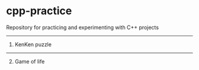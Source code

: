 # cpp-practice
Repository for practicing and experimenting with C++ projects

____

1. KenKen puzzle

____

2. Game of life

